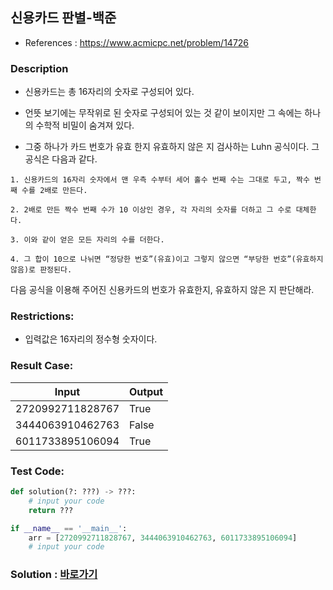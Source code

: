 ## 신용카드 판별-백준

* References : https://www.acmicpc.net/problem/14726

### Description

* 신용카드는 총 16자리의 숫자로 구성되어 있다. 

* 언뜻 보기에는 무작위로 된 숫자로 구성되어 있는 것 같이 보이지만 그 속에는 하나의 수학적 비밀이 숨겨져 있다. 

* 그중 하나가 카드 번호가 유효 한지 유효하지 않은 지 검사하는 Luhn 공식이다. 그 공식은 다음과 같다.

```
1. 신용카드의 16자리 숫자에서 맨 우측 수부터 세어 홀수 번째 수는 그대로 두고, 짝수 번째 수를 2배로 만든다.

2. 2배로 만든 짝수 번째 수가 10 이상인 경우, 각 자리의 숫자를 더하고 그 수로 대체한다.

3. 이와 같이 얻은 모든 자리의 수를 더한다.

4. 그 합이 10으로 나뉘면 “정당한 번호”(유효)이고 그렇지 않으면 “부당한 번호”(유효하지 않음)로 판정된다.
```

다음 공식을 이용해 주어진 신용카드의 번호가 유효한지, 유효하지 않은 지 판단해라.

### Restrictions:

* 입력값은 16자리의 정수형 숫자이다.

### Result Case:

| Input | Output |
|---|---|
| 2720992711828767 | True |
| 3444063910462763 | False |
| 6011733895106094 | True |


### Test Code:
```python
def solution(?: ???) -> ???:
    # input your code
    return ???

if __name__ == '__main__':
    arr = [2720992711828767, 3444063910462763, 6011733895106094]
    # input your code
```

### Solution : [바로가기](https://github.com/takhyun12/Algorithm-Essential-Training/blob/main/Solutions/printer.py)
